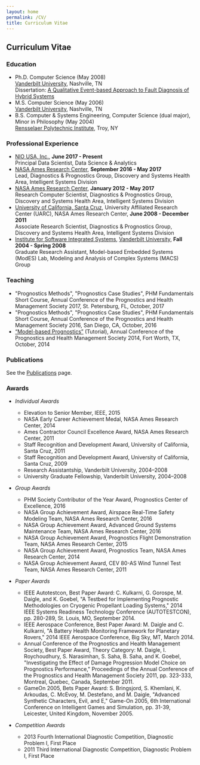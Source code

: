```yaml
---
layout: home
permalink: /CV/
title: Curriculum Vitae
---
```


## Curriculum Vitae

### Education

- Ph.D. Computer Science (May 2008)  
[Vanderbilt University](http://www.vanderbilt.edu), Nashville, TN  
Dissertation: [A Qualitative Event-based Approach to Fault Diagnosis of Hybrid Systems](pubs/DaigleDissertation.pdf)
- M.S. Computer Science (May 2006)  
[Vanderbilt University](http://www.vanderbilt.edu), Nashville, TN  
- B.S. Computer &amp; Systems Engineering, Computer Science (dual major), Minor in Philosophy (May 2004)  
[Rensselaer Polytechnic Institute](http://www.rpi.edu), Troy, NY

### Professional Experience
- [NIO USA, Inc.](https://www.nio.io), **June 2017 - Present**  
Principal Data Scientist, Data Science &amp; Analytics  
- [NASA Ames Research Center](http://www.nasa.gov/centers/ames/home/index.html), **September 2016 - May 2017**  
Lead, Diagnostics &amp; Prognostics Group, Discovery and Systems Health Area, Intelligent Systems Division
- [NASA Ames Research Center](http://www.nasa.gov/centers/ames/home/index.html), **January 2012 - May 2017**  
Research Computer Scientist, Diagnostics &amp; Prognostics Group, Discovery and Systems Health Area, Intelligent Systems Division
- [University of California, Santa Cruz](https://www.ucsc.edu/), University Affiliated Research Center (UARC), NASA Ames Research Center, **June 2008 - December 2011**  
Associate Research Scientist, Diagnostics &amp; Prognostics Group, Discovery and Systems Health Area, Intelligent Systems Division
- [Institute for Software Integrated Systems](http://www.isis.vanderbilt.edu/), [Vanderbilt University](http://www.vanderbilt.edu/), **Fall 2004 - Spring 2008**  
Graduate Research Assistant, Model-based Embedded Systems (ModES) Lab, Modeling and Analysis of Complex Systems (MACS) Group

### Teaching

- "Prognostics Methods", "Prognostics Case Studies", PHM Fundamentals Short Course, Annual Conference of the Prognostics and Health Management Society 2017, St. Petersburg, FL, October, 2017
- "Prognostics Methods", "Prognostics Case Studies", PHM Fundamentals Short Course, Annual Conference of the Prognostics and Health Management Society 2016, San Diego, CA, October, 2016
- [“Model-based Prognostics”](http://www.phmsociety.org/sites/all/modules/pubdlcnt/pubdlcnt.php?file=https://www.phmsociety.org/sites/phmsociety.org/files/Daigle-ModelBasedPrognostics-Tutorial-PHM2014_1.pdf&nid=1523) (Tutorial), Annual Conference of the Prognostics and Health Management Society 2014, Fort Worth, TX, October, 2014

### Publications

See the [Publications](/publications) page.

### Awards

- *Individual Awards*
  - Elevation to Senior Member, IEEE, 2015
  - NASA Early Career Achievement Medal, NASA Ames Research Center, 2014
  - Ames Contractor Council Excellence Award, NASA Ames Research Center, 2011
  - Staff Recognition and Development Award, University of California, Santa Cruz, 2011
  - Staff Recognition and Development Award, University of California, Santa Cruz, 2009
  - Research Assistantship, Vanderbilt University, 2004–2008
  - University Graduate Fellowship, Vanderbilt University, 2004–2008

- *Group Awards*
  - PHM Society Contributor of the Year Award, Prognostics Center of Excellence, 2016
  - NASA Group Achievement Award, Airspace Real-Time Safety Modeling Team, NASA Ames Research
  Center, 2016
  - NASA Group Achievement Award, Advanced Ground Systems Maintenance Team, NASA Ames Research Center, 2016
  - NASA Group Achievement Award, Prognostics Flight Demonstration Team, NASA Ames Research
  Center, 2015
  - NASA Group Achievement Award, Prognostics Team, NASA Ames Research Center, 2014
  - NASA Group Achievement Award, CEV 80-AS Wind Tunnel Test Team, NASA Ames Research Center, 2011

- *Paper Awards*
  - IEEE Autotestcon, Best Paper Award: C. Kulkarni, G. Gorospe, M. Daigle, and K. Goebel, "A Testbed for Implementing Prognostic Methodologies on Cryogenic Propellant Loading Systems," 2014 IEEE Systems Readiness Technology Conference (AUTOTESTCON), pp. 280-289, St. Louis, MO, September 2014.
  - IEEE Aerospace Conference, Best Paper Award: M. Daigle and C. Kulkarni, "A Battery Health Monitoring Framework for Planetary Rovers," 2014 IEEE Aerospace Conference, Big Sky, MT, March 2014.
  - Annual Conference of the Prognostics and Health Management Society, Best Paper Award, Theory Category: M. Daigle, I. Roychoudhury, S. Narasimhan, S. Saha, B. Saha, and K. Goebel, "Investigating the Effect of Damage Progression Model Choice on Prognostics Performance," Proceedings of the Annual Conference of the Prognostics and Health Management Society 2011, pp. 323-333, Montreal, Quebec, Canada, September 2011.
  - GameOn 2005, Bets Paper Award: S. Bringsjord, S. Khemlani, K. Arkoudas, C. McEvoy, M. Destefano, and M. Daigle, "Advanced Synthetic Characters, Evil, and E," Game-On 2005, 6th International Conference on Intelligent Games and Simulation, pp. 31-39, Leicester, United Kingdom, November 2005.

- *Competition Awards*
  - 2013 Fourth International Diagnostic Competition, Diagnostic Problem I, First Place
  - 2011 Third International Diagnostic Competition, Diagnostic Problem I, First Place
